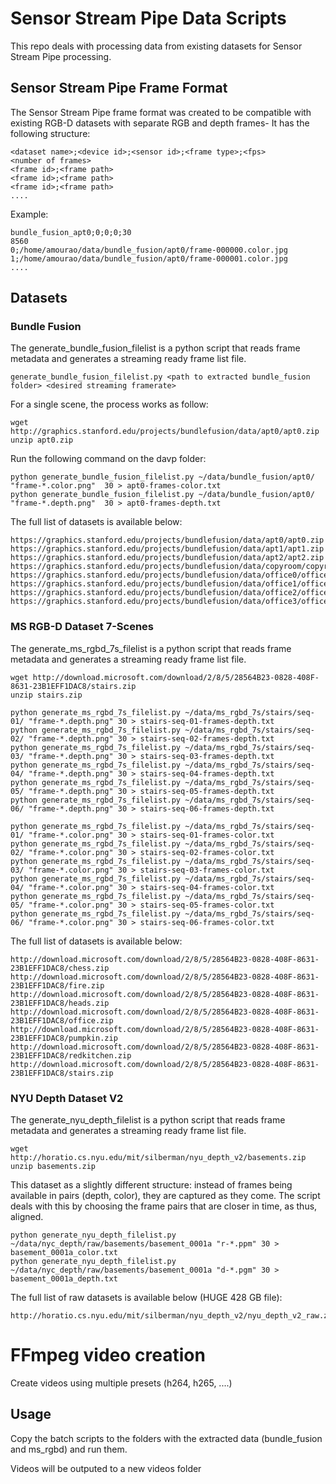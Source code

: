 # Sensor Stream Pipe Data Scripts

This repo deals with processing data from existing datasets for Sensor Stream Pipe processing.

## Sensor Stream Pipe Frame Format

The Sensor Stream Pipe frame format was created to be compatible with existing RGB-D datasets with separate RGB and depth frames-
It has the following structure:

```
<dataset name>;<device id>;<sensor id>;<frame type>;<fps>
<number of frames>
<frame id>;<frame path>
<frame id>;<frame path>
<frame id>;<frame path>
....
```

Example:

```
bundle_fusion_apt0;0;0;0;30
8560
0;/home/amourao/data/bundle_fusion/apt0/frame-000000.color.jpg
1;/home/amourao/data/bundle_fusion/apt0/frame-000001.color.jpg
....
```


## Datasets

### Bundle Fusion

The generate_bundle_fusion_filelist is a python script that reads frame metadata and generates a streaming ready frame list file.

```
generate_bundle_fusion_filelist.py <path to extracted bundle_fusion folder> <desired streaming framerate>
```

For a single scene, the process works as follow:

```
wget http://graphics.stanford.edu/projects/bundlefusion/data/apt0/apt0.zip
unzip apt0.zip
```

Run the following command on the davp folder:

```
python generate_bundle_fusion_filelist.py ~/data/bundle_fusion/apt0/ "frame-*.color.png"  30 > apt0-frames-color.txt
python generate_bundle_fusion_filelist.py ~/data/bundle_fusion/apt0/ "frame-*.depth.png"  30 > apt0-frames-depth.txt
```

The full list of datasets is available below:

```
https://graphics.stanford.edu/projects/bundlefusion/data/apt0/apt0.zip
https://graphics.stanford.edu/projects/bundlefusion/data/apt1/apt1.zip
https://graphics.stanford.edu/projects/bundlefusion/data/apt2/apt2.zip
https://graphics.stanford.edu/projects/bundlefusion/data/copyroom/copyroom.zip
https://graphics.stanford.edu/projects/bundlefusion/data/office0/office0.zip
https://graphics.stanford.edu/projects/bundlefusion/data/office1/office1.zip
https://graphics.stanford.edu/projects/bundlefusion/data/office2/office2.zip
https://graphics.stanford.edu/projects/bundlefusion/data/office3/office3.zip
```

### MS RGB-D Dataset 7-Scenes 

The generate_ms_rgbd_7s_filelist is a python script that reads frame metadata and generates a streaming ready frame list file.


```
wget http://download.microsoft.com/download/2/8/5/28564B23-0828-408F-8631-23B1EFF1DAC8/stairs.zip
unzip stairs.zip
```

```
python generate_ms_rgbd_7s_filelist.py ~/data/ms_rgbd_7s/stairs/seq-01/ "frame-*.depth.png" 30 > stairs-seq-01-frames-depth.txt
python generate_ms_rgbd_7s_filelist.py ~/data/ms_rgbd_7s/stairs/seq-02/ "frame-*.depth.png" 30 > stairs-seq-02-frames-depth.txt
python generate_ms_rgbd_7s_filelist.py ~/data/ms_rgbd_7s/stairs/seq-03/ "frame-*.depth.png" 30 > stairs-seq-03-frames-depth.txt
python generate_ms_rgbd_7s_filelist.py ~/data/ms_rgbd_7s/stairs/seq-04/ "frame-*.depth.png" 30 > stairs-seq-04-frames-depth.txt
python generate_ms_rgbd_7s_filelist.py ~/data/ms_rgbd_7s/stairs/seq-05/ "frame-*.depth.png" 30 > stairs-seq-05-frames-depth.txt
python generate_ms_rgbd_7s_filelist.py ~/data/ms_rgbd_7s/stairs/seq-06/ "frame-*.depth.png" 30 > stairs-seq-06-frames-depth.txt

python generate_ms_rgbd_7s_filelist.py ~/data/ms_rgbd_7s/stairs/seq-01/ "frame-*.color.png" 30 > stairs-seq-01-frames-color.txt
python generate_ms_rgbd_7s_filelist.py ~/data/ms_rgbd_7s/stairs/seq-02/ "frame-*.color.png" 30 > stairs-seq-02-frames-color.txt
python generate_ms_rgbd_7s_filelist.py ~/data/ms_rgbd_7s/stairs/seq-03/ "frame-*.color.png" 30 > stairs-seq-03-frames-color.txt
python generate_ms_rgbd_7s_filelist.py ~/data/ms_rgbd_7s/stairs/seq-04/ "frame-*.color.png" 30 > stairs-seq-04-frames-color.txt
python generate_ms_rgbd_7s_filelist.py ~/data/ms_rgbd_7s/stairs/seq-05/ "frame-*.color.png" 30 > stairs-seq-05-frames-color.txt
python generate_ms_rgbd_7s_filelist.py ~/data/ms_rgbd_7s/stairs/seq-06/ "frame-*.color.png" 30 > stairs-seq-06-frames-color.txt
```


The full list of datasets is available below:

```
http://download.microsoft.com/download/2/8/5/28564B23-0828-408F-8631-23B1EFF1DAC8/chess.zip
http://download.microsoft.com/download/2/8/5/28564B23-0828-408F-8631-23B1EFF1DAC8/fire.zip
http://download.microsoft.com/download/2/8/5/28564B23-0828-408F-8631-23B1EFF1DAC8/heads.zip
http://download.microsoft.com/download/2/8/5/28564B23-0828-408F-8631-23B1EFF1DAC8/office.zip
http://download.microsoft.com/download/2/8/5/28564B23-0828-408F-8631-23B1EFF1DAC8/pumpkin.zip
http://download.microsoft.com/download/2/8/5/28564B23-0828-408F-8631-23B1EFF1DAC8/redkitchen.zip
http://download.microsoft.com/download/2/8/5/28564B23-0828-408F-8631-23B1EFF1DAC8/stairs.zip
```


### NYU Depth Dataset V2 



The generate_nyu_depth_filelist is a python script that reads frame metadata and generates a streaming ready frame list file.

```
wget http://horatio.cs.nyu.edu/mit/silberman/nyu_depth_v2/basements.zip
unzip basements.zip
```

This dataset as a slightly different structure: instead of frames being available in pairs (depth, color), they are captured as they come.
The script deals with this by choosing the frame pairs that are closer in time, as thus, aligned.


```
python generate_nyu_depth_filelist.py ~/data/nyc_depth/raw/basements/basement_0001a "r-*.ppm" 30 > basement_0001a_color.txt
python generate_nyu_depth_filelist.py ~/data/nyc_depth/raw/basements/basement_0001a "d-*.pgm" 30 > basement_0001a_depth.txt
```

The full list of raw datasets is available below (HUGE 428 GB file):

```
http://horatio.cs.nyu.edu/mit/silberman/nyu_depth_v2/nyu_depth_v2_raw.zip
```

# FFmpeg video creation

Create videos using multiple presets (h264, h265, ....)

## Usage

Copy the batch scripts to the folders with the extracted data (bundle_fusion and ms_rgbd) and run them.

Videos will be outputed to a new videos folder
